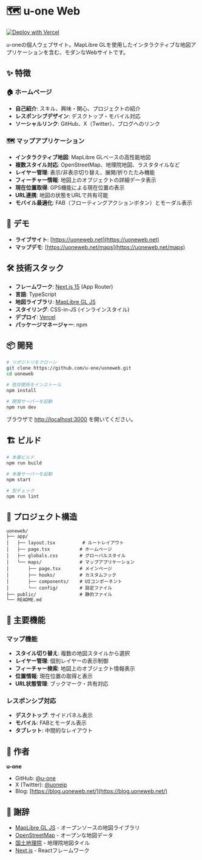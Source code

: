 # 🗺️ u-one Web

[![Deploy with Vercel](https://vercel.com/button)](https://vercel.com/new/clone?repository-url=https://github.com/u-one/uoneweb)

u-oneの個人ウェブサイト。MapLibre GLを使用したインタラクティブな地図アプリケーションを含む、モダンなWebサイトです。

## ✨ 特徴

### 🏠 ホームページ
- **自己紹介**: スキル、興味・関心、プロジェクトの紹介
- **レスポンシブデザイン**: デスクトップ・モバイル対応
- **ソーシャルリンク**: GitHub、X（Twitter）、ブログへのリンク

### 🗺️ マップアプリケーション
- **インタラクティブ地図**: MapLibre GLベースの高性能地図
- **複数スタイル対応**: OpenStreetMap、地理院地図、ラスタタイルなど
- **レイヤー管理**: 表示/非表示切り替え、展開/折りたたみ機能
- **フィーチャー情報**: 地図上のオブジェクトの詳細データ表示
- **現在位置取得**: GPS機能による現在位置の表示
- **URL連携**: 地図の状態をURLで共有可能
- **モバイル最適化**: FAB（フローティングアクションボタン）とモーダル表示

## 🚀 デモ

- **ライブサイト**: [https://uoneweb.net](https://uoneweb.net)
- **マップデモ**: [https://uoneweb.net/maps](https://uoneweb.net/maps)

## 🛠️ 技術スタック

- **フレームワーク**: [Next.js 15](https://nextjs.org/) (App Router)
- **言語**: TypeScript
- **地図ライブラリ**: [MapLibre GL JS](https://maplibre.org/)
- **スタイリング**: CSS-in-JS (インラインスタイル)
- **デプロイ**: [Vercel](https://vercel.com/)
- **パッケージマネージャー**: npm

## 📦 開発

```bash
# リポジトリをクローン
git clone https://github.com/u-one/uoneweb.git
cd uoneweb

# 依存関係をインストール
npm install

# 開発サーバーを起動
npm run dev
```

ブラウザで [http://localhost:3000](http://localhost:3000) を開いてください。

## 🏗️ ビルド

```bash
# 本番ビルド
npm run build

# 本番サーバーを起動
npm start

# 型チェック
npm run lint
```

## 📁 プロジェクト構造

```
uoneweb/
├── app/
│   ├── layout.tsx          # ルートレイアウト
│   ├── page.tsx           # ホームページ
│   ├── globals.css        # グローバルスタイル
│   └── maps/              # マップアプリケーション
│       ├── page.tsx       # メインページ
│       ├── hooks/         # カスタムフック
│       ├── components/    # UIコンポーネント
│       └── config/        # 設定ファイル
├── public/                # 静的ファイル
└── README.md
```

## 🎯 主要機能

### マップ機能
- **スタイル切り替え**: 複数の地図スタイルから選択
- **レイヤー管理**: 個別レイヤーの表示制御
- **フィーチャー検索**: 地図上のオブジェクト情報表示
- **位置情報**: 現在位置の取得と表示
- **URL状態管理**: ブックマーク・共有対応

### レスポンシブ対応
- **デスクトップ**: サイドパネル表示
- **モバイル**: FABとモーダル表示
- **タブレット**: 中間的なレイアウト

## 👤 作者

**u-one**
- GitHub: [@u-one](https://github.com/u-one)
- X (Twitter): [@uonejp](https://x.com/uonejp)
- Blog: [https://blog.uoneweb.net/](https://blog.uoneweb.net/)

## 🙏 謝辞

- [MapLibre GL JS](https://maplibre.org/) - オープンソースの地図ライブラリ
- [OpenStreetMap](https://www.openstreetmap.org/) - オープンな地図データ
- [国土地理院](https://www.gsi.go.jp/) - 地理院地図タイル
- [Next.js](https://nextjs.org/) - Reactフレームワーク
